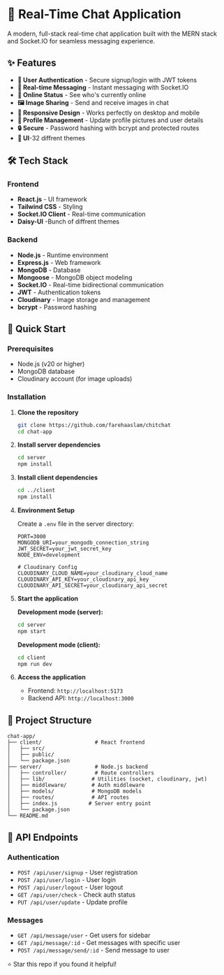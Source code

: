 # 💬 Real-Time Chat Application

A modern, full-stack real-time chat application built with the MERN stack and Socket.IO for seamless messaging experience.

## ✨ Features

- **🔐 User Authentication** - Secure signup/login with JWT tokens
- **💬 Real-time Messaging** - Instant messaging with Socket.IO
- **👥 Online Status** - See who's currently online
- **🖼️ Image Sharing** - Send and receive images in chat
- **📱 Responsive Design** - Works perfectly on desktop and mobile
- **🎨 Profile Management** - Update profile pictures and user details
- **🔒 Secure** - Password hashing with bcrypt and protected routes
- **🎨 UI**-32 diffrent themes

## 🛠️ Tech Stack

### Frontend
- **React.js** - UI framework
- **Tailwind CSS** - Styling
- **Socket.IO Client** - Real-time communication
- **Daisy-UI** -Bunch of diffrent themes

### Backend
- **Node.js** - Runtime environment
- **Express.js** - Web framework
- **MongoDB** - Database
- **Mongoose** - MongoDB object modeling
- **Socket.IO** - Real-time bidirectional communication
- **JWT** - Authentication tokens
- **Cloudinary** - Image storage and management
- **bcrypt** - Password hashing

## 🚀 Quick Start

### Prerequisites
- Node.js (v20 or higher)
- MongoDB database
- Cloudinary account (for image uploads)

### Installation

1. **Clone the repository**
   ```bash
   git clone https://github.com/farehaaslam/chitchat
   cd chat-app
   ```

2. **Install server dependencies**
   ```bash
   cd server
   npm install
   ```

3. **Install client dependencies**
   ```bash
   cd ../client
   npm install
   ```

4. **Environment Setup**
   
   Create a `.env` file in the server directory:
   ```env
   PORT=3000
   MONGODB_URI=your_mongodb_connection_string
   JWT_SECRET=your_jwt_secret_key
   NODE_ENV=development
   
   # Cloudinary Config
   CLOUDINARY_CLOUD_NAME=your_cloudinary_cloud_name
   CLOUDINARY_API_KEY=your_cloudinary_api_key
   CLOUDINARY_API_SECRET=your_cloudinary_api_secret
   ```

5. **Start the application**
   
   **Development mode (server):**
   ```bash
   cd server
   npm start
   ```
   
   **Development mode (client):**
   ```bash
   cd client
   npm run dev
   ```

6. **Access the application**
   - Frontend: `http://localhost:5173`
   - Backend API: `http://localhost:3000`

## 📁 Project Structure

```
chat-app/
├── client/                 # React frontend
│   ├── src/
│   ├── public/
│   └── package.json
├── server/                 # Node.js backend
│   ├── controller/         # Route controllers
│   ├── lib/               # Utilities (socket, cloudinary, jwt)
│   ├── middleware/        # Auth middleware
│   ├── models/            # MongoDB models
│   ├── routes/            # API routes
│   ├── index.js          # Server entry point
│   └── package.json
└── README.md
```

## 🔧 API Endpoints

### Authentication
- `POST /api/user/signup` - User registration
- `POST /api/user/login` - User login
- `POST /api/user/logout` - User logout
- `GET /api/user/check` - Check auth status
- `PUT /api/user/update` - Update profile

### Messages
- `GET /api/message/user` - Get users for sidebar
- `GET /api/message/:id` - Get messages with specific user
- `POST /api/message/send/:id` - Send message to user



⭐ Star this repo if you found it helpful!